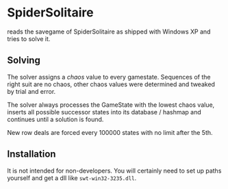 SpiderSolitaire
===============
reads the savegame of SpiderSolitaire as shipped with Windows XP and tries to solve it.

Solving
-------
The solver assigns a *chaos* value to every gamestate. Sequences of the right suit are no chaos,
other chaos values were determined and tweaked by trial and error.

The solver always processes the GameState with the lowest chaos value,
inserts all possible successor states into its database / hashmap and
continues until a solution is found.

New row deals are forced every 100000 states with no limit after the 5th.

Installation
------------
It is not intended for non-developers.
You will certainly need to set up paths yourself and get a dll like `swt-win32-3235.dll`.
